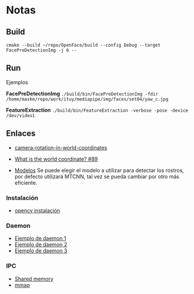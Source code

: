 # Notas

## Build

`cmake --build ~/repo/OpenFace/build --config Debug --target FacePreDetectionImg -j 6 --`

## Run

Ejemplos

**FacePreDetectionImg**
`./build/bin/FacePreDetectionImg -fdir /home/maske/repo/work/ituy/mediapipe/img/faces/set04/yaw_c.jpg`

**FeatureExtraction**
`./build/bin/FeatureExtraction -verbose -pose -device /dev/video1`

## Enlaces

- [camera-rotation-in-world-coordinates](https://blender.stackexchange.com/questions/134770/camera-rotation-in-world-coordinates)
- [What is the world coordinate? #89](https://github.com/TadasBaltrusaitis/OpenFace/issues/89)

- [Modelos](https://towardsdatascience.com/face-detection-models-which-to-use-and-why-d263e82c302c)
  Se puede elegir el modelo a utilizar para detectar los rostros, por defecto utilizará MTCNN, tal vez se pueda cambiar por otro más eficiente.

### Instalación

- [opencv instalación](https://docs.opencv.org/master/d7/d9f/tutorial_linux_install.html)

### Daemon

- [Ejemplo de daemon 1](https://github.com/jirihnidek/daemon)
- [Ejemplo de daemon 2](https://gist.github.com/alexdlaird/3100f8c7c96871c5b94e)
- [Ejemplo de daemon 3](https://gist.github.com/faberyx/b07d146e11efbad1643f3e8ba6f1a475)

### IPC

- [Shared memory](https://www.boost.org/doc/libs/1_77_0/doc/html/interprocess/sharedmemorybetweenprocesses.html)
- [mmap](http://users.cs.cf.ac.uk/Dave.Marshall/C/node27.html)

